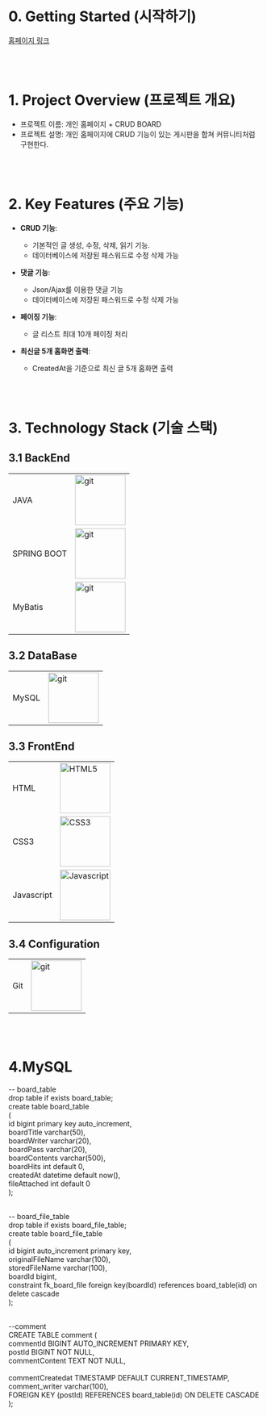 

# 0. Getting Started (시작하기)
[홈페이지 링크](http://localhost:8080/)

<br/>
<br/>

# 1. Project Overview (프로젝트 개요)
- 프로젝트 이름: 개인 홈페이지 + CRUD BOARD
- 프로젝트 설명: 개인 홈페이지에 CRUD 기능이 있는 게시판을 합쳐 커뮤니티처럼 구현한다.

<br/>
<br/>


# 2. Key Features (주요 기능)
- **CRUD 기능**:
  - 기본적인 글 생성, 수정, 삭제, 읽기 기능.
  - 데이터베이스에 저장된 패스워드로 수정 삭제 가능

- **댓글 기능**:
  - Json/Ajax를 이용한 댓글 기능
  - 데이터베이스에 저장된 패스워드로 수정 삭제 가능

- **페이징 기능**:
  - 글 리스트 최대 10개 페이징 처리

- **최신글 5개 홈화면 출력**:
  - CreatedAt을 기준으로 최신 글 5개 홈화면 출력


<br/>
<br/>



# 3. Technology Stack (기술 스택)
## 3.1 BackEnd
|  |  |
|-----------------|-----------------|
| JAVA    |  <img src="https://github.com/user-attachments/assets/c39f5ffd-6fdf-42a6-862b-e12b3f3d4ac8" alt="git" width="100">    |
| SPRING BOOT    |  <img src="https://github.com/user-attachments/assets/0511f24d-1dc5-4685-bdac-9673cdecfa07" alt="git" width="100">    |
| MyBatis    |  <img src="https://github.com/user-attachments/assets/6d90a6b5-ce72-40be-8c83-b38c52336920" alt="git" width="100">    |

## 3.2 DataBase
|  |  |
|-----------------|-----------------|
| MySQL    |  <img src="https://github.com/user-attachments/assets/e9329ff4-1290-479f-baf9-de1dc7fe103a" alt="git" width="100">    |

## 3.3 FrontEnd
|  |  |
|-----------------|-----------------|
| HTML    |<img src="https://github.com/user-attachments/assets/2e122e74-a28b-4ce7-aff6-382959216d31" alt="HTML5" width="100">| 
| CSS3   |   <img src="https://github.com/user-attachments/assets/c531b03d-55a3-40bf-9195-9ff8c4688f13" alt="CSS3" width="100">|
| Javascript    |  <img src="https://github.com/user-attachments/assets/4a7d7074-8c71-48b4-8652-7431477669d1" alt="Javascript" width="100"> | 

## 3.4 Configuration
|  |  |
|-----------------|-----------------|
| Git    |  <img src="https://github.com/user-attachments/assets/483abc38-ed4d-487c-b43a-3963b33430e6" alt="git" width="100">    |
<br/>





<br/>


# 4.MySQL


-- board_table<br/>
 drop table if exists board_table;<br/>
 create table board_table<br/>
 (<br/>
	id bigint primary key auto_increment,<br/>
    boardTitle varchar(50),<br/>
    boardWriter varchar(20),<br/>
    boardPass varchar(20),<br/>
    boardContents varchar(500),<br/>
    boardHits int default 0,<br/>
    createdAt datetime default now(), <br/>
    fileAttached int default 0<br/>
);<br/><br/>



-- board_file_table<br/>
drop table if exists board_file_table;<br/>
create table board_file_table<br/>
(<br/>
    id	bigint auto_increment primary key,<br/>
    originalFileName varchar(100),<br/>
    storedFileName varchar(100),<br/>
    boardId bigint,<br/>
    constraint fk_board_file foreign key(boardId) references board_table(id) on delete cascade<br/>
);<br/><br/>


--comment<br/>
CREATE TABLE comment (<br/>
    commentId BIGINT AUTO_INCREMENT PRIMARY KEY,  <br/>
	postId BIGINT NOT NULL,<br/>
    commentContent TEXT NOT NULL,         <br/>        
    commentCreatedat TIMESTAMP DEFAULT CURRENT_TIMESTAMP, <br/>
    comment_writer varchar(100),<br/>
    FOREIGN KEY (postId) REFERENCES board_table(id) ON DELETE CASCADE <br/>
);<br/>
